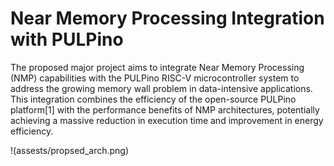 # Near Memory Processing Integration with PULPino
The proposed major project aims to integrate Near Memory Processing (NMP) capabilities with the PULPino RISC-V microcontroller system to address the growing memory wall problem in data-intensive applications. This integration combines the efficiency of the open-source PULPino platform[1] with the performance benefits of NMP architectures, potentially achieving a massive reduction in execution time and improvement in energy efficiency.

!(assests/propsed_arch.png)
